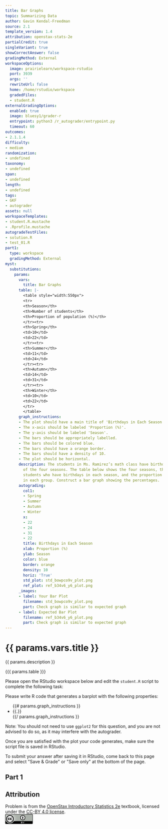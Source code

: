 ```yaml
---
title: Bar Graphs
topic: Summarizing Data
author: Gavin Kendal-Freedman
source: 2.1
template_version: 1.4
attribution: openstax-stats-2e
partialCredit: true
singleVariant: true
showCorrectAnswer: false
gradingMethod: External
workspaceOptions:
  image: prairielearn/workspace-rstudio
  port: 3939
  args: ''
  rewriteUrl: false
  home: /home/rstudio/workspace
  gradedFiles:
  - student.R
externalGradingOptions:
  enabled: true
  image: bluesy1/grader-r
  entrypoint: python3 /r_autograder/entrypoint.py
  timeout: 60
outcomes:
- 2.1.1.4
difficulty:
- medium
randomization:
- undefined
taxonomy:
- undefined
span:
- undefined
length:
- undefined
tags:
- GKF
- autograder
assets: null
workspaceTemplates:
- student.R.mustache
- .Rprofile.mustache
autogradeTestFiles:
- solution.R
- test_01.R
part1:
  type: workspace
  gradingMethod: External
myst:
  substitutions:
    params:
      vars:
        title: Bar Graphs
      table: |-
        <table style="width:550px">
        <tr>
        <th>Season</th>
        <th>Number of students</th>
        <th>Proportion of population (%)</th>
        </tr><tr>
        <th>Spring</th>
        <td>10</td>
        <td>22</td>
        </tr><tr>
        <th>Summer</th>
        <td>11</td>
        <td>24</td>
        </tr><tr>
        <th>Autumn</th>
        <td>14</td>
        <td>31</td>
        </tr><tr>
        <th>Winter</th>
        <td>10</td>
        <td>22</td>
        </tr>
        </table>
      graph_instructions:
      - The plot should have a main title of 'Birthdays in Each Season'.
      - The x-axis should be labeled 'Proportion (%)'.
      - The y-axis should be labeled 'Season'.
      - The bars should be appropriately labelled.
      - The bars should be colored blue.
      - The bars should have a orange border.
      - The bars should have a density of 10.
      - The plot should be horizontal.
      description: The students in Ms. Ramirez’s math class have birthdays in each
        of the four seasons. The table below shows the four seasons, the number of
        students who have birthdays in each season, and the proportion (%) of students
        in each group. Construct a bar graph showing the percentages.
      autograding:
        col1:
        - Spring
        - Summer
        - Autumn
        - Winter
        x:
        - 22
        - 24
        - 31
        - 22
        title: Birthdays in Each Season
        xlab: Proportion (%)
        ylab: Season
        color: blue
        border: orange
        density: 10
        horiz: 'True'
        std_plot: std_bowpco9v_plot.png
        ref_plot: ref_b34v6_y6_plot.png
      _images:
      - label: Your Bar Plot
        filename: std_bowpco9v_plot.png
        part: Check graph is similar to expected graph
      - label: Expected Bar Plot
        filename: ref_b34v6_y6_plot.png
        part: Check graph is similar to expected graph
---
```

# {{ params.vars.title }}
{{ params.description }}

{{{ params.table }}}

<pl-card title="Instructions">

Please open the RStudio workspace below and edit the `student.R` script to complete the following task:

Please write R code that generates a barplot with the following properties:

<ul>
{{# params.graph_instructions }}
  <li>{{.}}</li>
{{/ params.graph_instructions }}
</ul>

Note: You should not need to use `ggplot2` for this question, and you are not advised to do so, as it may interfere with the autograder.

Once you are satisfied with the plot your code generates, make sure the script file is saved in RStudio.

To submit your answer after saving it in RStudio, come back to this page and select "Save & Grade" or "Save only" at the bottom of the page.

</pl-card>

## Part 1

## Attribution

Problem is from the [OpenStax Introductory Statistics 2e](https://openstax.org/books/introductory-statistics-2e) textbook, licensed under the [CC-BY 4.0 license](https://creativecommons.org/licenses/by/4.0/).<br>![Image representing the Creative Commons 4.0 BY license.](https://raw.githubusercontent.com/firasm/bits/master/by.png)